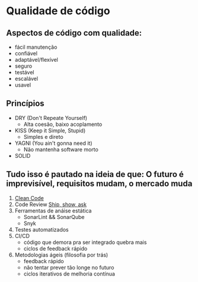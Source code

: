 # Qualidade de código

## Aspectos de código com qualidade:

- fácil manutenção
- confiável
- adaptável/flexível
- seguro
- testável
- escalável
- usavel

## Princípios

- DRY (Don't Repeate Yourself)
  - Alta coesão, baixo acoplamento
- KISS (Keep it Simple, Stupid)
  - Simples e direto
- YAGNI (You ain't gonna need it)
  - Não mantenha software morto
- SOLID

## Tudo isso é pautado na ideia de que: O futuro é imprevisível, requisitos mudam, o mercado muda

1. [Clean Code](clean-code.md)
2. Code Review
   [Ship, show, ask](https://martinfowler.com/articles/ship-show-ask.html)
3. Ferramentas de anáise estática
   - SonarLint && SonarQube
   - Snyk
4. Testes automatizados
5. CI/CD
   - código que demora pra ser integrado quebra mais
   - ciclos de feedback rápido
6. Metodologias ágeis (filosofia por trás)
   - feedback rápido
   - não tentar prever tão longe no futuro
   - ciclos iterativos de melhoria contínua
